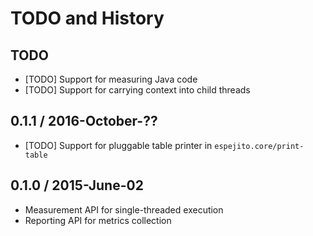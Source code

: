 # TODO and History

## TODO

- [TODO] Support for measuring Java code
- [TODO] Support for carrying context into child threads


## 0.1.1 / 2016-October-??

- [TODO] Support for pluggable table printer in `espejito.core/print-table`


## 0.1.0 / 2015-June-02

- Measurement API for single-threaded execution
- Reporting API for metrics collection
